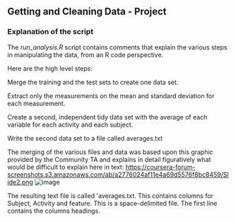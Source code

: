 ## Getting and Cleaning Data - Project

### Explanation of the script

The _run_analysis.R_ script contains comments that explain the various steps in manipulating the data, from an R code perspective.

Here are the high level steps:

Merge the training and the test sets to create one data set.

Extract only the measurements on the mean and standard deviation for each measurement. 

Create a second, independent tidy data set with the average of each variable for each activity and each subject. 

Write the second data set to a file called averages.txt

The merging of the various files and data was based upon this graphic provided by the Community TA and explains in detail figuratively what would be difficult to explain here in text: https://coursera-forum-screenshots.s3.amazonaws.com/ab/a2776024af11e4a69d5576f8bc8459/Slide2.png  ![image](https://coursera-forum-screenshots.s3.amazonaws.com/ab/a2776024af11e4a69d5576f8bc8459/Slide2.png)

The resulting text file is called 'averages.txt.  This contains columns for Subject, Activity and feature.  This is a space-delimited file. The first line contains the columns headings.

